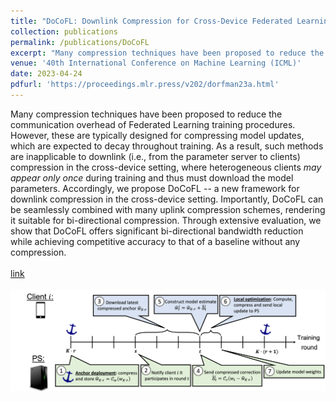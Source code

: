 ```yaml
---
title: "DoCoFL: Downlink Compression for Cross-Device Federated Learning"
collection: publications
permalink: /publications/DoCoFL
excerpt: "Many compression techniques have been proposed to reduce the communication overhead of Federated Learning training procedures. However, these are typically designed for compressing model updates, which are expected to decay throughout training. As a result, such methods are inapplicable to downlink (i.e., from the parameter server to clients) compression in the cross-device setting, where heterogeneous clients <i>may appear only once</i> during training and thus must download the model parameters. Accordingly, we propose DoCoFL -- a new framework for downlink compression in the cross-device setting. Importantly, DoCoFL can be seamlessly combined with many uplink compression schemes, rendering it suitable for bi-directional compression. Through extensive evaluation, we show that DoCoFL offers significant bi-directional bandwidth reduction while achieving competitive accuracy to that of a baseline without any compression.  <br> <br> <a href='https://openreview.net/pdf?id=VxKr51JjWC'>PDF</a> <br> <br> <img src='/images/DoCoFL.png'> <br>"
venue: '40th International Conference on Machine Learning (ICML)'
date: 2023-04-24
pdfurl: 'https://proceedings.mlr.press/v202/dorfman23a.html'
---  
```

Many compression techniques have been proposed to reduce the communication overhead of Federated Learning training procedures. However, these are typically designed for compressing model updates, which are expected to decay throughout training. As a result, such methods are inapplicable to downlink (i.e., from the parameter server to clients) compression in the cross-device setting, where heterogeneous clients <i>may appear only once</i> during training and thus must download the model parameters. Accordingly, we propose DoCoFL -- a new framework for downlink compression in the cross-device setting. Importantly, DoCoFL can be seamlessly combined with many uplink compression schemes, rendering it suitable for bi-directional compression. Through extensive evaluation, we show that DoCoFL offers significant bi-directional bandwidth reduction while achieving competitive accuracy to that of a baseline without any compression.  <br> <br> <a href='https://proceedings.mlr.press/v202/dorfman23a.html'>link</a> <br> <br> <img src='/images/DoCoFL.png'> <br>